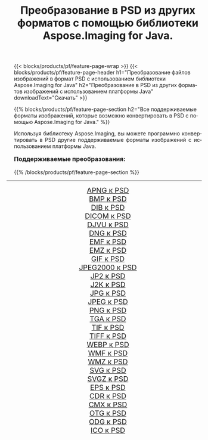 ﻿---
title: Преобразование в PSD из других форматов с помощью библиотеки Aspose.Imaging for Java. 
weight: 3920
url: /ru/java/conversion/to/psd/ 
lang: ru
langdirlevel: 2
locales: zh-hans,ja,it,ru,de,es,fr,nl,id,lt,pl,pt,vi,tr,ko,zh-hant,ar,hi,th,sv,cs,uk,he
description: Используя Aspose.Imaging, вы можете конвертировать в PSD другие форматы с помощью Java.
---

{{< blocks/products/pf/feature-page-wrap >}}
{{< blocks/products/pf/feature-page-header h1="Преобразование файлов изображений в формат PSD с использованием библиотеки Aspose.Imaging for Java" h2="Преобразование в PSD из других форматов изображений с использованием платформы Java" downloadText="Скачать" >}}


{{% blocks/products/pf/feature-page-section  h2="Все поддерживаемые форматы изображений, которые возможно конвертировать в PSD с помощью Aspose.Imaging for Java." %}}
<p align=justify>Используя библиотеку Aspose.Imaging, вы можете программно конвертировать в PSD другие поддерживаемые форматы изображений с использованием платформы Java.</p>
<h3 style="margin-top:16px;">
Поддерживаемые преобразования:
</h3>
{{% /blocks/products/pf/feature-page-section %}}
<div class="container-fluid productfamilypage bg-gray">
    <div class="convertypes bg-gray agp-content section">
        <div class="container">
		<hr style="margin-left:-20px;"/>
		<div class="row other-converters" style="gap: 10px;font-size: 19px;text-align:center;">
		    <div class='col-md-3 other-converter remove-lp remove-rp'><a href="/imaging/ru/java/conversion/apng-to-psd/" style="padding:15px;">APNG к PSD</a></div>
<div class='col-md-3 other-converter remove-lp remove-rp'><a href="/imaging/ru/java/conversion/bmp-to-psd/" style="padding:15px;">BMP к PSD</a></div>
<div class='col-md-3 other-converter remove-lp remove-rp'><a href="/imaging/ru/java/conversion/dib-to-psd/" style="padding:15px;">DIB к PSD</a></div>
<div class='col-md-3 other-converter remove-lp remove-rp'><a href="/imaging/ru/java/conversion/dicom-to-psd/" style="padding:15px;">DICOM к PSD</a></div>
<div class='col-md-3 other-converter remove-lp remove-rp'><a href="/imaging/ru/java/conversion/djvu-to-psd/" style="padding:15px;">DJVU к PSD</a></div>
<div class='col-md-3 other-converter remove-lp remove-rp'><a href="/imaging/ru/java/conversion/dng-to-psd/" style="padding:15px;">DNG к PSD</a></div>
<div class='col-md-3 other-converter remove-lp remove-rp'><a href="/imaging/ru/java/conversion/emf-to-psd/" style="padding:15px;">EMF к PSD</a></div>
<div class='col-md-3 other-converter remove-lp remove-rp'><a href="/imaging/ru/java/conversion/emz-to-psd/" style="padding:15px;">EMZ к PSD</a></div>
<div class='col-md-3 other-converter remove-lp remove-rp'><a href="/imaging/ru/java/conversion/gif-to-psd/" style="padding:15px;">GIF к PSD</a></div>
<div class='col-md-3 other-converter remove-lp remove-rp'><a href="/imaging/ru/java/conversion/jpeg2000-to-psd/" style="padding:15px;">JPEG2000 к PSD</a></div>
<div class='col-md-3 other-converter remove-lp remove-rp'><a href="/imaging/ru/java/conversion/jp2-to-psd/" style="padding:15px;">JP2 к PSD</a></div>
<div class='col-md-3 other-converter remove-lp remove-rp'><a href="/imaging/ru/java/conversion/j2k-to-psd/" style="padding:15px;">J2K к PSD</a></div>
<div class='col-md-3 other-converter remove-lp remove-rp'><a href="/imaging/ru/java/conversion/jpg-to-psd/" style="padding:15px;">JPG к PSD</a></div>
<div class='col-md-3 other-converter remove-lp remove-rp'><a href="/imaging/ru/java/conversion/jpeg-to-psd/" style="padding:15px;">JPEG к PSD</a></div>
<div class='col-md-3 other-converter remove-lp remove-rp'><a href="/imaging/ru/java/conversion/png-to-psd/" style="padding:15px;">PNG к PSD</a></div>
<div class='col-md-3 other-converter remove-lp remove-rp'><a href="/imaging/ru/java/conversion/tga-to-psd/" style="padding:15px;">TGA к PSD</a></div>
<div class='col-md-3 other-converter remove-lp remove-rp'><a href="/imaging/ru/java/conversion/tif-to-psd/" style="padding:15px;">TIF к PSD</a></div>
<div class='col-md-3 other-converter remove-lp remove-rp'><a href="/imaging/ru/java/conversion/tiff-to-psd/" style="padding:15px;">TIFF к PSD</a></div>
<div class='col-md-3 other-converter remove-lp remove-rp'><a href="/imaging/ru/java/conversion/webp-to-psd/" style="padding:15px;">WEBP к PSD</a></div>
<div class='col-md-3 other-converter remove-lp remove-rp'><a href="/imaging/ru/java/conversion/wmf-to-psd/" style="padding:15px;">WMF к PSD</a></div>
<div class='col-md-3 other-converter remove-lp remove-rp'><a href="/imaging/ru/java/conversion/wmz-to-psd/" style="padding:15px;">WMZ к PSD</a></div>
<div class='col-md-3 other-converter remove-lp remove-rp'><a href="/imaging/ru/java/conversion/svg-to-psd/" style="padding:15px;">SVG к PSD</a></div>
<div class='col-md-3 other-converter remove-lp remove-rp'><a href="/imaging/ru/java/conversion/svgz-to-psd/" style="padding:15px;">SVGZ к PSD</a></div>
<div class='col-md-3 other-converter remove-lp remove-rp'><a href="/imaging/ru/java/conversion/eps-to-psd/" style="padding:15px;">EPS к PSD</a></div>
<div class='col-md-3 other-converter remove-lp remove-rp'><a href="/imaging/ru/java/conversion/cdr-to-psd/" style="padding:15px;">CDR к PSD</a></div>
<div class='col-md-3 other-converter remove-lp remove-rp'><a href="/imaging/ru/java/conversion/cmx-to-psd/" style="padding:15px;">CMX к PSD</a></div>
<div class='col-md-3 other-converter remove-lp remove-rp'><a href="/imaging/ru/java/conversion/otg-to-psd/" style="padding:15px;">OTG к PSD</a></div>
<div class='col-md-3 other-converter remove-lp remove-rp'><a href="/imaging/ru/java/conversion/odg-to-psd/" style="padding:15px;">ODG к PSD</a></div>
<div class='col-md-3 other-converter remove-lp remove-rp'><a href="/imaging/ru/java/conversion/ico-to-psd/" style="padding:15px;">ICO к PSD</a></div>
                </div>
        </div>
    </div>
</div>
<br/>

